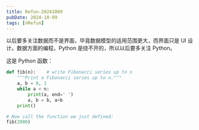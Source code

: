 ```yaml
---
title: Refun-20241009
pubDate: 2024-10-09
tags: [☺️Refun]
---
```


以后要多关注数据而不是界面，毕竟数据模型的适用范围更大，而界面只是 UI 设计。数据方面的编程，Python 是绕不开的，所以以后要多关注 Python。

这是 Python 函数：

```python
def fib(n):    # write Fibonacci series up to n
    """Print a Fibonacci series up to n."""
    a, b = 0, 1
    while a < n:
        print(a, end=' ')
        a, b = b, a+b
    print()

# Now call the function we just defined:
fib(2000)
```
